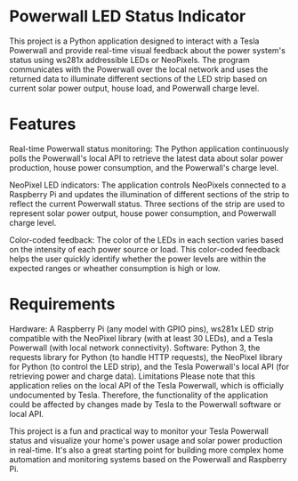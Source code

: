 # Powerwall LED Status Indicator
This project is a Python application designed to interact with a Tesla Powerwall and provide real-time visual feedback about the power system's status using ws281x addressible LEDs or NeoPixels. The program communicates with the Powerwall over the local network and uses the returned data to illuminate different sections of the LED strip based on current solar power output, house load, and Powerwall charge level.

# Features
Real-time Powerwall status monitoring: The Python application continuously polls the Powerwall's local API to retrieve the latest data about solar power production, house power consumption, and the Powerwall's charge level.

NeoPixel LED indicators: The application controls NeoPixels connected to a Raspberry Pi and updates the illumination of different sections of the strip to reflect the current Powerwall status. Three sections of the strip are used to represent solar power output, house power consumption, and Powerwall charge level.

Color-coded feedback: The color of the LEDs in each section varies based on the intensity of each power source or load. This color-coded feedback helps the user quickly identify whether the power levels are within the expected ranges or wheather consumption is high or low.

# Requirements
Hardware: A Raspberry Pi (any model with GPIO pins), ws281x LED strip compatible with the NeoPixel library (with at least 30 LEDs), and a Tesla Powerwall (with local network connectivity).
Software: Python 3, the requests library for Python (to handle HTTP requests), the NeoPixel library for Python (to control the LED strip), and the Tesla Powerwall's local API (for retrieving power and charge data).
Limitations
Please note that this application relies on the local API of the Tesla Powerwall, which is officially undocumented by Tesla. Therefore, the functionality of the application could be affected by changes made by Tesla to the Powerwall software or local API.

This project is a fun and practical way to monitor your Tesla Powerwall status and visualize your home's power usage and solar power production in real-time. It's also a great starting point for building more complex home automation and monitoring systems based on the Powerwall and Raspberry Pi.
